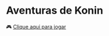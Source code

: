 # Aventuras de Konin


:video_game: [Clique aqui para jogar](https://ygorverde.github.io/Imersao-gamedev/)
